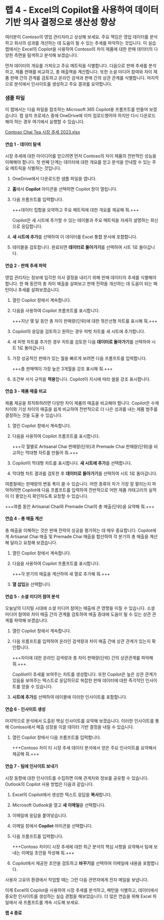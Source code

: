 # 랩 4 - Excel의 Copilot을 사용하여 데이터 기반 의사 결정으로 생산성 향상

여러분이 Contoso의 영업 관리자라고 상상해 보세요. 주요 책임은 영업 데이터를 분석하고 회사의 성과를 개선하는 데 도움이 될 수 있는 추세를 파악하는 것입니다. 이 실습 랩에서는 Excel의 Copilot을 사용하여 Contoso의 차이 제품에 대한 판매 데이터의 다양한 측면을 탐색하고 분석해 보겠습니다.

먼저 데이터의 개요를 가져오고 주요 메트릭을 식별합니다. 다음으로 판매 추세를 분석하고, 제품 판매를 비교하고, 총 매출액을 계산합니다. 또한 소셜 미디어 참여와 차이 제품 판매 간의 관계를 검토하고 온라인 검색과 판매 간의 상관 관계를 식별합니다. 마지막으로 분석에서 인사이트를 생성하고 주요 결과를 요약합니다.

### 샘플 파일

이 랩에서는 다음 파일을 참조하는 Microsoft 365 Copilot용 프롬프트를 만들어 보겠습니다. 랩 설치 프로세스 중에 OneDrive에 이미 업로드했어야 하지만 다시 다운로드해야 하는 경우 여기에서 실행할 수 있습니다.

[Contoso Chai Tea 시장 추세 2023.xlsx](https://go.microsoft.com/fwlink/?linkid=2268822)

#### 연습 1 - 데이터 탐색

시장 추세에 대한 아이디어를 얻으려면 먼저 Contoso의 차이 제품의 전반적인 성능을 이해해야 합니다. 첫 번째 단계는 데이터에 대한 개요를 얻고 분석을 안내할 수 있는 주요 메트릭을 식별하는 것입니다.

1. OneDrive에서 다운로드한 샘플 파일을 엽니다.

1. **홈**에서 **Copilot** 아이콘을 선택하면 Copilot 창이 열립니다.

1. 다음 프롬프트를 입력합니다.

    +++데이터 집합을 요약하고 주요 메트릭에 대한 개요를 제공해 줘.+++

    Copilot은 새 시트에 추가할 수 있는 테이블과 주요 메트릭을 자세히 설명하는 회신으로 응답합니다.

1. **새 시트에 추가**를 선택하여 이 데이터를 Excel 통합 문서에 포함합니다.

1. 테이블을 검토합니다. 완료되면 **데이터로 돌아가기**를 선택하여 시트 1로 돌아갑니다.

#### 연습 2 - 판매 추세 파악

영업 관리자는 정보에 입각한 의사 결정을 내리기 위해 판매 데이터의 추세를 식별해야 합니다. 한 해 동안의 총 차이 매출을 살펴보고 판매 전략을 개선하는 데 도움이 되는 패턴이나 추세를 살펴보겠습니다.

1. 열린 Copilot 창에서 계속합니다.

1. 다음을 사용하여 Copilot 프롬프트를 표시합니다.

    +++지난 몇 달 동안 총 차이 판매량(단위)에 대한 꺾은선형 차트를 표시해 줘.+++

1. Copilot의 응답을 검토하고 원하는 경우 피벗 차트를 새 시트에 추가합니다.

1. 새 피벗 차트를 추가한 경우 차트를 검토한 다음 **데이터로 돌아가기**를 선택하여 시트 1로 돌아갑니다.
   
1. 가장 성공적인 판매가 있는 월을 빠르게 보려면 다음 프롬프트를 입력합니다.

    +++총 판매액이 가장 높은 3개월을 강조 표시해 줘.+++

1. 조건부 서식 규칙을 **적용**합니다. Copilot이 지시에 따라 셀을 강조 표시합니다.

#### 연습 3 - 제품 매출 비교

제품 제공을 최적화하려면 다양한 차이 제품의 매출을 비교해야 합니다. Copilot은 수제 차이와 기성 차이의 매출을 쉽게 비교하여 전반적으로 더 나은 성과를 내는 제품 범주를 결정하는 것을 도울 수 있습니다.

1. 열린 Copilot 창에서 계속합니다.

1. 다음을 사용하여 Copilot 프롬프트를 표시합니다.

    +++각 월별로 Artisanal Chai 판매량(단위)과 Premade Chai 판매량(단위)을 비교하는 막대형 차트를 만들어 줘.+++

1. Copilot이 막대형 차트를 표시합니다. **새 시트에 추가**를 선택합니다.

1. 막대형 차트 결과를 검토한 후 **데이터로 돌아가기**를 선택하여 시트 1로 돌아갑니다.
   
여름철에는 판매량의 변동 폭이 클 수 있습니다. 어떤 종류의 차가 가장 잘 팔리는지 파악하려면 Copilot에 다음 프롬프트를 입력하여 전반적으로 어떤 제품 카테고리의 실적이 더 좋았는지 확인하도록 요청할 수 있습니다.

   +++여름 동안 Artisanal Chai와 Premade Chai의 총 매출(단위)을 요약해 줘.+++

#### 연습 4 - 총 매출 계산

총 매출을 이해하는 것은 판매 전략의 성공을 평가하는 데 매우 중요합니다. Copilot에게 Artisanal Chai 매출 및 Premade Chai 매출을 합산하여 각 분기의 총 매출을 계산해 달라고 요청해 보겠습니다.

1. 열린 Copilot 창에서 계속합니다.

1. 다음을 사용하여 Copilot 프롬프트를 표시합니다.

    +++각 분기의 매출을 계산하여 새 열로 추가해 줘.+++

1. **열 삽입**을 선택합니다.

#### 연습 5 - 소셜 미디어 참여 분석

오늘날의 디지털 시대에 소셜 미디어 참여는 매출에 큰 영향을 미칠 수 있습니다. 소셜 미디어 참여와 차이 매출 간의 관계를 검토하여 매출 증대에 도움이 될 수 있는 상관 관계를 파악해 보겠습니다.

1. 열린 Copilot 창에서 계속합니다.

1. 다음 프롬프트를 입력하여 온라인 검색량과 차이 매출 간에 상관 관계가 있는지 확인합니다.

    +++차이에 대한 온라인 검색량과 총 차이 판매량(단위) 간의 상관관계를 파악해 줘.+++.

    Coplilot이 추세를 보여주는 차트를 생성합니다. 또한 Copilot은 높은 상관 관계가 있음을 보여주는 텍스트로 응답하므로 복잡한 판매 데이터에 대한 즉각적인 인사이트를 얻을 수 있습니다.

1. **시트에 추가**를 선택하여 테이블에 이러한 인사이트를 포함합니다.

#### 연습 6 - 인사이트 생성

마지막으로 분석에서 도출된 핵심 인사이트를 요약해 보겠습니다. 이러한 인사이트를 통해 Contoso에서 매출 성장을 이끌 데이터 기반 결정을 내릴 수 있습니다.

1. 열린 Copilot 창에서 다음 프롬프트를 입력합니다.

    +++Contoso 차이 티 시장 추세 데이터 분석에서 얻은 주요 인사이트를 요약해서 제공해 줘.+++

#### 연습 7 - 팀에 인사이트 보내기

시장 동향에 대한 인사이트를 수집하면 이해 관계자와 정보를 공유할 수 있습니다. Outlook의 Copilot 사용 방법은 다음과 같습니다.

1. Excel의 Copilot에서 생성한 텍스트 응답을 **복사**합니다.

1. Microsoft Outlook을 열고 **새 이메일**을 선택합니다.

1. 이메일에 응답을 붙여넣습니다.

1. 이메일 창에서 **Copilot** 아이콘을 선택합니다.

1. 다음 프롬프트를 입력합니다.

    +++Contoso 차이티 시장 추세에 대한 최근 분석의 핵심 사항을 요약해서 팀에 보내는 이메일 초안을 작성해 줘.+++

1. Copilot에서 제공한 초안을 검토하고 **바꾸기**를 선택하여 이메일에 내용을 포함합니다.

사용자 고유의 환경에서 작업할 때는 그런 다음 관련자에게 전자 메일을 보냅니다.

이제 Excel의 Copilot을 사용하여 시장 추세를 분석하고, 패턴을 식별하고, 데이터에서 중요한 인사이트를 생성하는 실습 경험을 해보았습니다. 더 많은 연습을 위해 Excel 파일에서 새 프롬프트를 계속 시도해 보세요.

**랩 4 종료**
